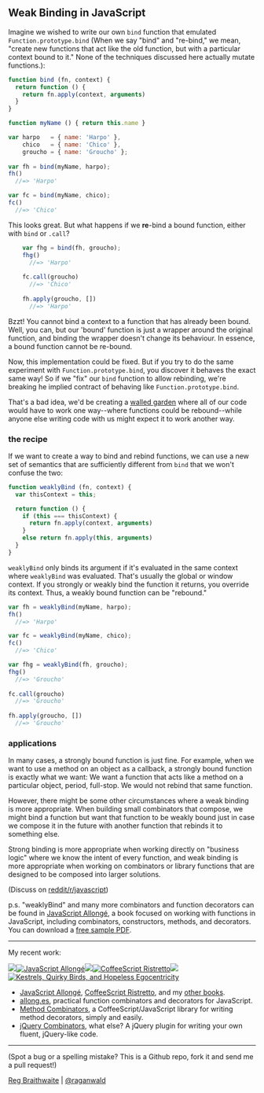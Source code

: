 ## Weak Binding in JavaScript

Imagine we wished to write our own `bind` function that emulated `Function.prototype.bind` (When we say "bind" and "re-bind," we mean, "create new functions that act like the old function, but with a  particular context bound to it." None of the techniques discussed here actually mutate functions.):

```javascript
function bind (fn, context) {
  return function () {
    return fn.apply(context, arguments)
  }
}

function myName () { return this.name }

var harpo   = { name: 'Harpo' },
    chico   = { name: 'Chico' },
    groucho = { name: 'Groucho' };
    
var fh = bind(myName, harpo);
fh()
  //=> 'Harpo'

var fc = bind(myName, chico);
fc()
  //=> 'Chico'
```

This looks great. But what happens if we **re**-bind a bound function, either with `bind` or `.call`?

```javascript
    var fhg = bind(fh, groucho);
    fhg()
      //=> 'Harpo'
      
    fc.call(groucho)
      //=> 'Chico'
      
    fh.apply(groucho, [])
      //=> 'Harpo'
```
      
Bzzt! You cannot bind a context to a function that has already been bound. Well, you can, but our 'bound' function is just a wrapper around the original function, and binding the wrapper doesn't change its behaviour. In essence, a bound function cannot be re-bound.

Now, this implementation could be fixed. But if you try to do the same experiment with `Function.prototype.bind`, you discover it behaves the exact same way! So if we "fix" our `bind` function to allow rebinding, we're breaking he implied contract of behaving like `Function.prototype.bind`.

That's a bad idea, we'd be creating a [walled garden] where all of our code would have to work one way--where functions could be rebound--while anyone else writing code with us might expect it to work another way.

### the recipe

If we want to create a way to bind and rebind functions, we can use a new set of semantics that are sufficiently different from `bind` that we won't confuse the two:

```javascript
function weaklyBind (fn, context) {
  var thisContext = this;

  return function () {
    if (this === thisContext) {
      return fn.apply(context, arguments)
    }
    else return fn.apply(this, arguments)
  }
}
```
   
`weaklyBind` only binds its argument if it's evaluated in the same context where `weaklyBind` was evaluated. That's usually the global or window context. If you strongly or weakly bind the function it returns, you override its context. Thus, a weakly bound function can be "rebound."

```javascript
var fh = weaklyBind(myName, harpo);
fh()
  //=> 'Harpo'

var fc = weaklyBind(myName, chico);
fc()
  //=> 'Chico'

var fhg = weaklyBind(fh, groucho);
fhg()
  //=> 'Groucho'
  
fc.call(groucho)
  //=> 'Groucho'
  
fh.apply(groucho, [])
  //=> 'Groucho'
```
      
### applications

In many cases, a strongly bound function is just fine. For example, when we want to use a method on an object as a callback, a strongly bound function is exactly what we want: We want a function that acts like a method on a particular object, period, full-stop. We would not rebind that same function.

However, there might be some other circumstances where a weak binding is more appropriate. When building small combinators that compose, we might bind a function but want that function to be weakly bound just in case we compose it in the future with another function that rebinds it to something else.

Strong binding is more appropriate when working directly on "business logic" where we know the intent of every function, and weak binding is more appropriate when working on combinators or library functions that are designed to be composed into larger solutions.

(Discuss on [reddit/r/javascript](http://www.reddit.com/r/javascript/comments/15ix7s/weak_binding_in_javascript/))

p.s. "weaklyBind" and many more combinators and function decorators can be found in [JavaScript Allongé](http://leanpub.com/javascript-allonge), a book focused on working with functions in JavaScript, including combinators, constructors, methods, and decorators. You can download a [free sample PDF](http://samples.leanpub.com/javascript-allonge-sample.pdf).

[walled garden]: https://github.com/raganwald/homoiconic/blob/master/2012/12/walled-gardens.md#programmings-walled-gardens

---

My recent work:

![](http://i.minus.com/iL337yTdgFj7.png)[![JavaScript Allongé](http://i.minus.com/iW2E1A8M5UWe6.jpeg)](http://leanpub.com/javascript-allonge "JavaScript Allongé")![](http://i.minus.com/iL337yTdgFj7.png)[![CoffeeScript Ristretto](http://i.minus.com/iMmGxzIZkHSLD.jpeg)](http://leanpub.com/coffeescript-ristretto "CoffeeScript Ristretto")![](http://i.minus.com/iL337yTdgFj7.png)[![Kestrels, Quirky Birds, and Hopeless Egocentricity](http://i.minus.com/ibw1f1ARQ4bhi1.jpeg)](http://leanpub.com/combinators "Kestrels, Quirky Birds, and Hopeless Egocentricity")

* [JavaScript Allongé](http://leanpub.com/javascript-allonge), [CoffeeScript Ristretto](http://leanpub.com/coffeescript-ristretto), and my [other books](http://leanpub.com/u/raganwald).
* [allong.es](http://allong.es), practical function combinators and decorators for JavaScript.
* [Method Combinators](https://github.com/raganwald/method-combinators), a CoffeeScript/JavaScript library for writing method decorators, simply and easily.
* [jQuery Combinators](http://github.com/raganwald/jquery-combinators), what else? A jQuery plugin for writing your own fluent, jQuery-like code. 

---

(Spot a bug or a spelling mistake? This is a Github repo, fork it and send me a pull request!)

[Reg Braithwaite](http://braythwayt.com) | [@raganwald](http://twitter.com/raganwald)

[mock]: http://www.amazon.com/gp/product/0192801422?ie=UTF8&tag=raganwald001-20&linkCode=as2&camp=1789&creative=9325&creativeASIN=0192801422
[Lisp Flavors]: https://en.wikipedia.org/wiki/Flavors_(programming_language)